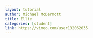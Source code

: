 ```yaml
---
layout: tutorial
author: Michael McDermott
title: Ellie
categories: [student]
link: https://vimeo.com/user132062035
---
```

